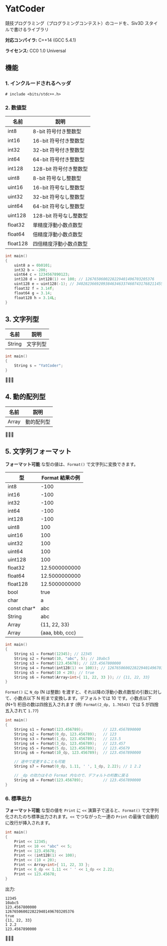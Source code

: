 ﻿# YatCoder
競技プログラミング（プログラミングコンテスト）のコードを、Siv3D スタイルで書けるライブラリ

**対応コンパイラ:** C++14 (GCC 5.4.1)

**ライセンス:** CC0 1.0 Universal

## 機能

### 1. インクルードされるヘッダ

`# include <bits/stdc++.h>`

### 2. 数値型

| 名前       | 説明              |
|----------|-----------------|
| int8     | 8-bit 符号付き整数型   |
| int16    | 16-bit 符号付き整数型  |
| int32    | 32-bit 符号付き整数型  |
| int64    | 64-bit 符号付き整数型  |
| int128   | 128-bit 符号付き整数型 |
| uint8    | 8-bit 符号なし整数型   |
| uint16   | 16-bit 符号なし整数型  |
| uint32   | 32-bit 符号なし整数型  |
| uint64   | 64-bit 符号なし整数型  |
| uint128  | 128-bit 符号なし整数型 |
| float32  | 単精度浮動小数点数型      |
| float64  | 倍精度浮動小数点数型      |
| float128 | 四倍精度浮動小数点数型     |

```C++
int main()
{
    uint8 a = 0b0101;
    int32 b = -200;
    uint64 c = 1234567890123;
    int128 d = int128(1) << 100; // 1267650600228229401496703205376
    uint128 e = uint128(-1); // 340282366920938463463374607431768211455
    float32 f = 3.14f;
    float64 g = 3.14;
    float128 h = 3.14L;
}
```


## 3. 文字列型

| 名前     | 説明   |
|--------|------|
| String | 文字列型 |

```C++
int main()
{
	String s = "YatCoder";
}
```

🚧🚧🚧


## 4. 動的配列型

| 名前    | 説明    |
|-------|-------|
| Array | 動的配列型 |

🚧🚧🚧


## 5. 文字列フォーマット
**フォーマット可能** な型の値は、`Format()` で文字列に変換できます。

| 型             | Format 結果の例     |
|---------------|-----------------|
| int8          | -100            |
| int16         | -100            |
| int32         | -100            |
| int64         | -100            |
| int128        | -100            |
| uint8         | 100             |
| uint16        | 100             |
| uint32        | 100             |
| uint64        | 100             |
| uint128       | 100             |
| float32       | 12.5000000000   |
| float64       | 12.5000000000   |
| float128      | 12.5000000000   |
| bool          | true            |
| char          | a               |
| const char*   | abc             |
| String        | abc             |
| Array<int>    | {11, 22, 33}    |
| Array<String> | {aaa, bbb, ccc} |

```C++
int main()
{
    String s1 = Format(12345); // 12345
    String s2 = Format(10, "abc", 5); // 10abc5
    String s3 = Format(123.45678); // 123.4567800000
    String s4 = Format(int128(1) << 100)); // 1267650600228229401496703205376
    String s5 = Format(10 < 20); // true
    String s6 = Format(Array<int>{ 11, 22, 33 }); // {11, 22, 33}
}
```

`Format()` に `N_dp` (N は整数) を渡すと、それ以降の浮動小数点数型の引数に対して、小数点以下 N 桁まで変換します。デフォルトでは 10 です。小数点以下 (N+1) 桁目の数は四捨五入されます (例: `Format(2_dp, 1.76543)` では 5 が四捨五入されて `1.77`)

```C++
int main()
{
	String s1 = Format(123.456789);			// 123.4567890000
	String s2 = Format(0_dp, 123.456789);	// 123
	String s3 = Format(1_dp, 123.456789);	// 123.5
	String s4 = Format(3_dp, 123.456789);	// 123.457
	String s5 = Format(5_dp, 123.456789);	// 123.45679
	String s6 = Format(10_dp, 123.456789);	// 123.4567890000

	// 途中で変更することも可能
	String s7 = Format(0_dp, 1.11, ' ', 1_dp, 2.22); // 1 2.2

	// _dp の効力はその Format 内なので、デフォルトの桁数に戻る
	String s8 = Format(123.456789);			// 123.4567890000
}
```


### 6. 標準出力

**フォーマット可能** な型の値を `Print` に `<<` 演算子で送ると、`Format()` で文字列化されたのち標準出力されます。`<<` でつながった一連の `Print` の最後で自動的に改行が挿入されます。

```C++
int main()
{
    Print << 12345;
    Print << 10 << "abc" << 5;
    Print << 123.45678;
    Print << (int128(1) << 100);
    Print << (10 < 20);
    Print << Array<int>{ 11, 22, 33 };
    Print << 0_dp << 1.11 << ' ' << 1_dp << 2.22;
    Print << 123.45678;
}
```
出力:
```
12345
10abc5
123.4567800000
1267650600228229401496703205376
true
{11, 22, 33}
1 2.2
123.4567890000
```

🚧🚧🚧

